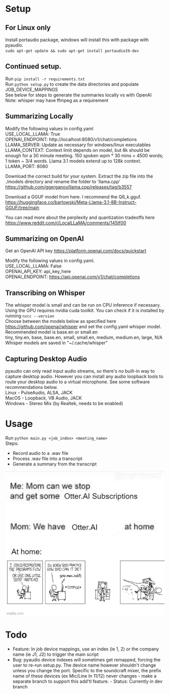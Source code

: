 # Setup
## For Linux only
Install portaudio package, windows will install this with package with pyaudio.  
`sudo apt-get update && sudo apt-get install portaudio19-dev`  

## Continued setup.
Run `pip install -r requirements.txt`  
Run `python setup.py` to create the data directories and populate JOB_DEVICE_MAPPINGS  
See below for steps to generate the summaries locally vs with OpenAI  
Note: whisper may have ffmpeg as a requirement  

## Summarizing Locally
Modify the following values in config.yaml  
USE_LOCAL_LLAMA: True  
OPENAI_ENDPOINT: http://localhost:8080/v1/chat/completions  
LLAMA_SERVER: Update as necessary for windows/linux executables  
LLAMA_CONTEXT: Context limit depends on model, but 8k should be enough for a 30 minute meeting. 150 spoken wpm * 30 mins = 4500 words; 1 token ~ 3/4 words. Llama 3.1 models extend up to 128k context.  
LLAMA_PORT: 8080  

Download the correct build for your system. Extract the zip file into the ./models directory and rename the folder to 'llama.cpp'  
https://github.com/ggerganov/llama.cpp/releases/tag/b3557  

Download a GGUF model from here. I recommend the Q6_k.gguf.  
https://huggingface.co/bartowski/Meta-Llama-3.1-8B-Instruct-GGUF/tree/main  

You can read more about the perplexity and quantization tradeoffs here  
https://www.reddit.com/r/LocalLLaMA/comments/145tf00  

## Summarizing on OpenAI
Get an OpenAI API key https://platform.openai.com/docs/quickstart  

Modify the following values in config.yaml.  
USE_LOCAL_LLAMA: False  
OPENAI_API_KEY: api_key_here  
OPENAI_ENDPOINT: https://api.openai.com/v1/chat/completions  

## Transcribing on Whisper
The whisper model is small and can be run on CPU inference if necessary.  
Using the GPU requires nvidia cuda toolkit. You can check if it is installed by running `nvcc --version`  
Choose between the models below as specified here https://github.com/openai/whisper and set the config.yaml whisper model. Recommended model is base.en or small.en  
tiny, tiny.en, base, base.en, small, small.en, medium, medium.en, large, N/A  
Whisper models are saved in "~/.cache/whisper"  

## Capturing Desktop Audio
pyaudio can only read input audio streams, so there's no built-in way to capture desktop audio. However you can install any audio loopback tools to route your desktop audio to a virtual microphone. See some software recommendations below.  
Linux - PulseAudio, ALSA, JACK  
MacOS - Loopback, VB Audio, JACK  
Windows - Stereo Mix (by Realtek, needs to be enabled)  

# Usage
Run `python main.py <job_index> <meeting_name>`  
Steps:  
- Record audio to a .wav file  
- Process .wav file into a transcript  
- Generate a summary from the transcript  

![I say budget otter.ai, but this repo is also not for the GPU poors](doc/repo-meme.jpg)

# Todo
- Feature: In job device mappings, use an index (ie 1, 2) or the company name (ie J1, J2) to trigger the main script  
- Bug: pyaudio device indexes will sometimes get remapped, forcing the user to re-run setup.py. The device name however shouldn't change unless you change the port. Specific to the soundcraft mixer, the prefix name of these devices (ex Mic/Line In 11/12) never changes - make a separate branch to support this add'tl feature. - Status: Currently in dev branch
